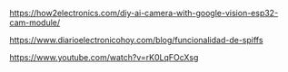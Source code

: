
https://how2electronics.com/diy-ai-camera-with-google-vision-esp32-cam-module/

https://www.diarioelectronicohoy.com/blog/funcionalidad-de-spiffs

https://www.youtube.com/watch?v=rK0LqFOcXsg